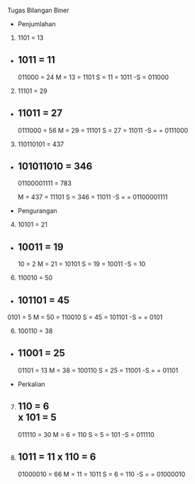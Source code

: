 Tugas Bilangan Biner

- Penjumlahan

1.	1101	 = 13		
  - 1011	 = 11
	  ------
 	  011000	= 24
	M = 13 = 1101
	S = 11 = 1011
 -S =      011000

2.	11101   = 29
  + 11011   = 27
	  ------
	  0111000   = 56
	M = 29  = 11101
	S = 27  = 11011
 -S =     = 0111000

3.	110110101   = 437
  + 101011010   = 346
    -----------
	  01100001111 = 783

	M = 437  = 11101
	S = 346  = 11011
 -S =      = 01100001111


- Pengurangan

4.	10101	= 21		
  - 10011	= 19
	  ------
 	  10	  = 2
	M = 21 = 10101
	S = 19 = 10011
 -S =      10

6. 110010   = 50
  - 101101  = 45
    ------
   0101	    = 5
	M = 50  = 110010
	S = 45  = 101101
 -S =     = 0101

6.	100110   = 38
  - 11001    = 25
	  -------
	  01101    = 13
	M = 38   = 100110
	S = 25   = 11001
 -S =      = 01101


- Perkalian

7.	 110	= 6		
   x 101	= 5
	  ------
 	 011110	= 30
	M = 6 = 110
	S = 5 = 101
 -S =     011110

8.	 1011     = 11
   x 110      = 6
	  --------
	  01000010 = 66
  M = 11  = 1011
	S = 6  = 110
 -S =     = 01000010
